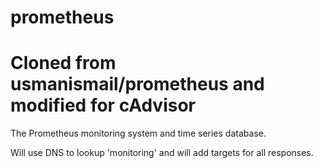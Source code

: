 # prometheus
# Cloned from usmanismail/prometheus and modified for cAdvisor

The Prometheus monitoring system and time series database.

Will use DNS to lookup 'monitoring' and will add targets for all responses.
